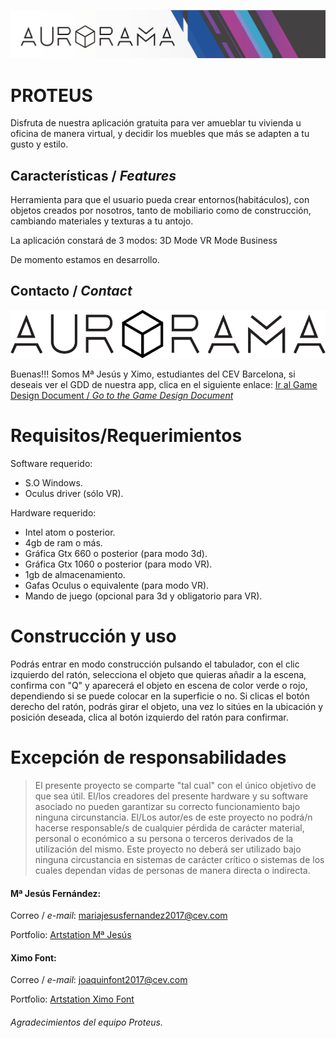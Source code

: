
![](https://github.com/ximoko/auroramav3/blob/master/Assets/EasyMainMenu/Imagenes/LOGOCOLOR.PNG)

# **PROTEUS** 

Disfruta de nuestra aplicación gratuita para ver amueblar tu vivienda u oficina de manera virtual, y decidir los muebles que más se adapten a tu gusto y estilo.

## Características / _Features_

Herramienta para que el usuario pueda crear entornos(habitáculos),
con objetos creados por nosotros, tanto de mobiliario como de 
construcción, cambiando materiales y texturas a tu antojo. 

La aplicación constará de 3 modos:
3D Mode
VR Mode
Business

De momento estamos en desarrollo.


## Contacto / _Contact_

![](https://github.com/ximoko/auroramav3/blob/master/Assets/EasyMainMenu/Imagenes/auroramalogook.png)

Buenas!!!
Somos Mª Jesús y Ximo, estudiantes del CEV Barcelona, si deseais ver el GDD de nuestra app, clica en el siguiente enlace:
[Ir al Game Design Document / _Go to the Game Design Document_](https://github.com/ximoko/auroramav3/blob/master/ArtSources/leeme.txt)

Requisitos/Requerimientos
=============================

Software requerido:

* S.O Windows.
* Oculus driver (sólo VR).

Hardware requerido:

* Intel atom o posterior.
* 4gb de ram o más.
* Gráfica Gtx 660 o posterior (para modo 3d).
* Gráfica Gtx 1060 o posterior (para modo VR).
* 1gb de almacenamiento.
* Gafas Oculus o equivalente (para modo VR).
* Mando de juego (opcional para 3d y obligatorio para VR).


Construcción y uso
==================

Podrás entrar en modo construcción pulsando el tabulador, con el clic izquierdo del
ratón, selecciona el objeto que quieras añadir a la escena, confirma con "Q" y 
aparecerá el objeto en escena de color verde o rojo, dependiendo si se puede colocar
en la superficie o no. Si clicas el botón derecho del ratón, podrás girar el objeto,
una vez lo sitúes en la ubicación y posición deseada, clica al botón izquierdo del 
ratón para confirmar.

Excepción de responsabilidades
==============================

> El presente proyecto se comparte "tal cual" con el único objetivo de que sea útil.
El/los creadores del presente hardware y su software asociado no pueden garantizar su
correcto funcionamiento bajo ninguna circunstancia. El/Los autor/es de este proyecto
no podrá/n hacerse responsable/s de cualquier pérdida de carácter material, personal o
económico a su persona o terceros derivados de la utilización del mismo. Este proyecto
no deberá ser utilizado bajo ninguna circustancia en sistemas de carácter crítico
o sistemas de los cuales dependan vidas de personas de manera directa o indirecta.

#### Mª Jesús Fernández:

Correo / _e-mail_: mariajesusfernandez2017@cev.com 

Portfolio: [Artstation Mª Jesús](https://www.artstation.com/nilayeon)

#### Ximo Font:

Correo / _e-mail_: joaquinfont2017@cev.com

Portfolio: [Artstation Ximo Font](https://www.artstation.com/ximoko)


###### *Agradecimientos del equipo Proteus.*



